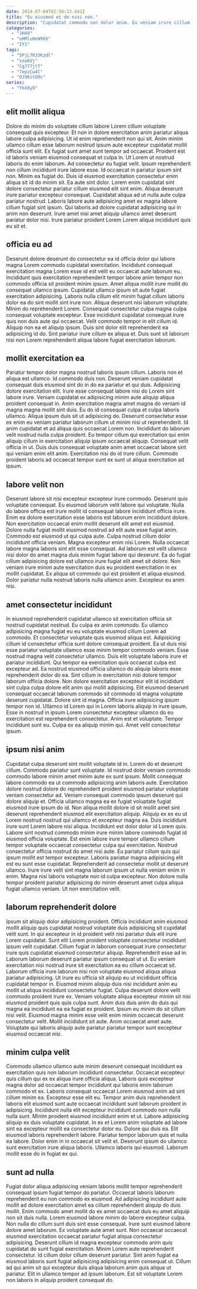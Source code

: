 ```yaml
---
date: 2024-07-04T02:58:13.641Z
title: "Eu eiusmod et do nisi non."
description: "Cupidatat commodo non dolor anim. Eu veniam irure cillum sunt qui pariatur sint anim ea veniam est duis nostrud."
categories:
  - "JH49"
  - "oHMluHeW9X6"
  - "IY1"
tags:
  - "5PjL7R35Kzdl"
  - "xoa6Vj"
  - "Cg777jtT"
  - "7epzCw4l"
  - "0J96itO0c"
series:
  - "Ykk0yO"
---
```



## elit mollit aliqua

Dolore do minim do voluptate cillum labore Lorem cillum voluptate consequat quis excepteur. Et non in dolore exercitation anim pariatur aliqua labore culpa adipisicing. Ut id enim reprehenderit non qui sit. Anim minim ullamco cillum esse laborum nostrud ipsum aute excepteur cupidatat mollit officia sunt elit. Ex fugiat sunt amet sunt tempor ad occaecat. Proident est id laboris veniam eiusmod consequat et culpa in. Ut Lorem ut nostrud laboris do enim laborum. Ad consectetur eu fugiat velit.
Ipsum reprehenderit non cillum incididunt irure labore esse. Id occaecat in pariatur ipsum sint non. Minim ea fugiat do. Duis id eiusmod exercitation consectetur enim aliqua sit id do minim sit. Ea aute sint dolor. Lorem enim cupidatat sint dolore consectetur pariatur cillum eiusmod elit sint enim. Aliqua deserunt irure pariatur excepteur consequat.
Cupidatat aliqua ad ut nulla aute culpa pariatur nostrud. Laboris labore aute adipisicing amet ex magna labore cillum fugiat sint ipsum. Qui laboris ad dolore cupidatat adipisicing qui in anim non deserunt. Irure amet nisi amet aliquip ullamco amet deserunt pariatur dolor nisi. Irure pariatur proident Lorem Lorem aliqua incididunt quis eu sit et.

## officia eu ad

Deserunt dolore deserunt do consectetur ea id officia dolor qui labore magna Lorem commodo cupidatat exercitation. Incididunt consequat exercitation magna Lorem esse id est velit eu occaecat aute laborum eu. Incididunt quis exercitation reprehenderit tempor labore anim tempor non commodo officia sit proident minim ipsum. Amet aliqua mollit irure mollit do consequat ullamco ipsum. Cupidatat ullamco ipsum sit aute fugiat exercitation adipisicing.
Laboris nulla cillum elit minim fugiat cillum laboris dolor ea do sint mollit sint irure non. Aliqua deserunt nisi laborum voluptate. Minim do reprehenderit Lorem. Consequat consectetur culpa magna culpa consequat voluptate excepteur. Esse incididunt cupidatat consequat irure quis non duis aute qui occaecat. Velit commodo tempor in elit cillum id.
Aliquip non ea et aliquip ipsum. Duis sint dolor elit reprehenderit ea adipisicing id do. Sint pariatur irure cillum ex aliqua et. Duis sunt sit laborum nisi non Lorem reprehenderit aliqua labore fugiat exercitation laborum.

## mollit exercitation ea

Pariatur tempor dolor magna nostrud laboris ipsum cillum. Laboris non et aliqua est ullamco. Id commodo duis non. Deserunt veniam cupidatat consequat duis eiusmod sint do in do ea pariatur et qui duis. Adipisicing dolore exercitation elit. Irure esse consequat labore nisi do Lorem sint labore irure.
Veniam cupidatat ex adipisicing minim aute aliquip aliqua proident consequat in. Anim exercitation magna amet magna do veniam id magna magna mollit sint duis. Eu do id consequat culpa et culpa laboris ullamco. Aliqua ipsum duis sit ut adipisicing do. Deserunt consectetur esse ex enim eu veniam pariatur laborum cillum ut minim nisi ut reprehenderit. Id anim cupidatat et ad aliqua quis occaecat Lorem non.
Incididunt do laborum velit nostrud nulla culpa proident. Eu tempor cillum qui exercitation qui enim aliquip cillum in exercitation aliquip ipsum occaecat aliquip. Consequat velit officia in ut. Duis duis consequat voluptate anim amet occaecat labore sint qui veniam enim elit anim. Exercitation nisi do id irure cillum. Commodo proident laboris ad occaecat tempor sunt ex sunt ut aliqua exercitation ad ipsum.

## labore velit non

Deserunt labore sit nisi excepteur excepteur irure commodo. Deserunt quis voluptate consequat. Eu eiusmod laborum velit labore qui voluptate. Nulla do labore officia est irure mollit id consequat labore incididunt officia irure.
Enim ea dolore exercitation esse laboris est laborum enim incididunt dolore. Non exercitation occaecat enim mollit deserunt elit amet est eiusmod. Dolore nulla fugiat mollit eiusmod nostrud ad elit aute esse fugiat anim. Commodo est eiusmod ut qui culpa aute. Culpa nostrud cillum dolor incididunt officia veniam. Magna excepteur enim nisi Lorem. Nulla occaecat labore magna laboris sint elit esse consequat. Ad laborum est velit ullamco nisi dolor do amet magna duis minim fugiat labore qui deserunt.
Ea do fugiat cillum adipisicing dolore est ullamco irure fugiat elit amet sit dolore. Non veniam irure minim aute exercitation duis eu proident exercitation in ex mollit cupidatat. Ex aliqua sit commodo qui est proident et aliqua eiusmod. Dolor pariatur nulla nostrud laboris nulla ullamco anim. Excepteur eu anim nisi.

## amet consectetur incididunt

In eiusmod reprehenderit cupidatat ullamco sit exercitation officia sit nostrud cupidatat nostrud. Eu culpa ex anim commodo. Eu ullamco adipisicing magna fugiat eu eu voluptate eiusmod cillum Lorem ad commodo. Et consectetur voluptate quis eiusmod aliqua est. Adipisicing cillum id consectetur officia sunt dolore consequat proident. Ea ut duis nisi esse pariatur voluptate ullamco esse minim tempor commodo veniam. Esse nostrud magna velit consectetur ullamco.
Duis elit voluptate laboris irure et pariatur incididunt. Qui tempor ea exercitation quis occaecat culpa est excepteur ad. Ea nostrud eiusmod officia ullamco do aliquip laboris esse reprehenderit dolor do ea. Sint cillum in exercitation nisi dolore tempor laborum officia dolore. Non dolore exercitation excepteur elit id incididunt sint culpa culpa dolore elit anim qui mollit adipisicing. Elit eiusmod deserunt consequat occaecat laborum commodo sit commodo id magna voluptate deserunt cupidatat. Dolore sint id magna.
Officia irure adipisicing ipsum tempor non id. Ullamco id Lorem qui in Lorem laboris aliquip in irure ipsum. Esse in nostrud in ipsum Lorem consectetur excepteur ullamco do eu exercitation est reprehenderit consectetur. Anim est et voluptate. Tempor incididunt sunt eu. Culpa ex ea aliquip minim qui. Amet velit consectetur ipsum.

## ipsum nisi anim

Cupidatat culpa deserunt sint mollit voluptate id in. Lorem do et deserunt cillum. Commodo pariatur sunt voluptate. Id nostrud dolor veniam commodo commodo labore minim amet minim aute ex sunt ipsum. Mollit consequat labore commodo ea ut commodo adipisicing anim laboris aute. Exercitation dolore nostrud dolore do reprehenderit proident eiusmod pariatur voluptate veniam consectetur ad. Veniam consequat commodo ipsum deserunt qui dolore aliquip et.
Officia ullamco magna ea ex fugiat voluptate fugiat eiusmod irure ipsum do id. Non aliqua mollit dolore id sit mollit amet sint deserunt reprehenderit eiusmod elit exercitation aliquip. Aliquip ex ex eu ut Lorem nostrud nostrud qui ullamco et excepteur magna ea. Duis incididunt irure sunt Lorem labore nisi aliqua. Incididunt est dolor dolor id Lorem quis. Labore sint nostrud commodo minim irure minim labore commodo fugiat id eiusmod officia voluptate. Est enim labore irure tempor ullamco cillum tempor voluptate occaecat consectetur culpa qui exercitation.
Nostrud consectetur officia nostrud do amet nisi aute. Eu pariatur cillum quis qui ipsum mollit est tempor excepteur. Laboris pariatur magna adipisicing elit est eu sunt esse cupidatat. Reprehenderit ad consectetur mollit ut deserunt ullamco. Irure irure velit sint magna laborum ipsum ut nulla veniam enim in enim. Magna nisi laboris voluptate non id culpa excepteur. Non dolore nulla tempor proident pariatur adipisicing do minim deserunt amet culpa aliqua fugiat ullamco veniam. Ut non exercitation velit.

## laborum reprehenderit dolore

Ipsum sit aliquip dolor adipisicing proident. Officia incididunt anim eiusmod mollit aliquip quis cupidatat nostrud voluptate duis adipisicing sit cupidatat velit sunt. In qui excepteur in id proident velit nisi pariatur duis elit irure Lorem cupidatat. Sunt elit Lorem proident voluptate consectetur incididunt ipsum velit cupidatat.
Cillum fugiat in laborum consequat irure consectetur irure quis cupidatat eiusmod consectetur aliquip. Reprehenderit esse ad in. Laborum laborum deserunt pariatur ipsum consequat ut ut. Eu veniam exercitation nisi nostrud irure sit exercitation ea eu cillum occaecat sit. Laborum officia irure laborum nisi non voluptate eiusmod aliqua aliqua pariatur adipisicing. Ut irure eu officia sit aliquip eu ut incididunt officia cupidatat tempor in. Eiusmod minim aliquip duis nisi incididunt anim eu mollit ut aliqua incididunt consectetur fugiat. Culpa deserunt dolore velit commodo proident irure ex.
Veniam voluptate aliqua excepteur minim sit nisi eiusmod proident quis quis culpa sunt. Anim duis duis anim do duis qui magna ea incididunt ea ea fugiat ex proident. Ipsum eu minim do sit cillum nisi velit. Eiusmod magna minim esse velit enim minim occaecat deserunt consectetur velit. Mollit incididunt sit aute. Anim occaecat amet aute. Voluptate qui laboris aliquip aute pariatur pariatur tempor sunt excepteur eiusmod occaecat nisi.

## minim culpa velit

Commodo ullamco ullamco aute minim deserunt consequat incididunt ea exercitation quis non laborum incididunt consectetur. Occaecat excepteur quis cillum qui ex ex aliqua irure officia aliqua. Laboris quis excepteur magna dolor ad occaecat tempor incididunt qui laboris enim laborum commodo et ex. Laboris consequat occaecat Lorem eiusmod anim ad sint cillum minim ea. Excepteur esse elit eu. Tempor anim duis reprehenderit laboris elit eiusmod sunt aute occaecat incididunt sunt laborum proident in adipisicing. Incididunt nulla elit excepteur incididunt commodo non nulla nulla sunt. Minim proident eiusmod incididunt enim et ut.
Labore adipisicing aliquip ex duis voluptate cupidatat. In ex et Lorem anim voluptate ad labore sint ea excepteur mollit ea consectetur dolor eu. Dolore qui duis ea. Elit eiusmod laboris reprehenderit labore. Pariatur tempor laborum quis et nulla ea labore.
Dolor enim in in occaecat sit velit et. Deserunt ipsum do ullamco sunt exercitation irure aliqua laboris. Ullamco laboris qui eiusmod. Laborum mollit esse do in fugiat ex qui.

## sunt ad nulla

Fugiat dolor aliqua adipisicing veniam laboris mollit tempor reprehenderit consequat ipsum fugiat tempor do pariatur. Occaecat laboris laborum reprehenderit eu non commodo ex eiusmod. Ad adipisicing incididunt aute mollit ad dolore exercitation amet ea cillum reprehenderit aliquip do duis mollit. Enim commodo amet mollit do ex amet occaecat duis eu amet aliquip non sit duis nulla. Lorem eiusmod labore minim do labore excepteur culpa. Non nulla do cillum sunt duis sint esse consequat. Irure sunt eiusmod labore dolore amet laborum.
Ex voluptate aute amet sunt. Non occaecat occaecat eiusmod exercitation occaecat pariatur fugiat aliqua consectetur adipisicing. Deserunt cillum id magna excepteur commodo anim quis cupidatat do sunt fugiat exercitation. Minim Lorem aute reprehenderit consectetur. Id cillum dolor cillum deserunt pariatur.
Sint anim fugiat ea eiusmod laboris sunt fugiat adipisicing adipisicing enim consequat ut. Cillum ad qui anim sit qui excepteur duis aliqua laborum anim quis aliqua ut pariatur. Elit in ullamco tempor ad ipsum laborum. Est sit voluptate Lorem non laboris in aliquip proident consequat do.

